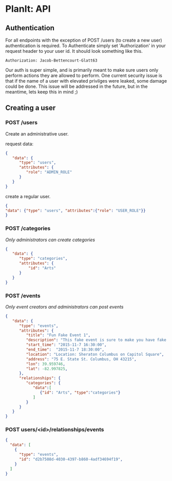 # PlanIt: API


## Authentication

For all endpoints with the exception of POST /users (to create a new user) authentication is required.  To Authenticate simply set 'Authorization' in your request header to your user id.  It should look something like this.

```http
Authorization: Jacob-Bettencourt-Glatt63
```

Our auth is super simple, and is primarily meant to make sure users only perform actions they are allowed to perform.  One current security issue is that if the name of a user with elevated privilges were leaked, some damage could be done.  This issue will be addressed in the future, but in the meantime, lets keep this in mind ;)



## Creating a user


### POST /users
Create an administrative user.

request data:
```json
{
   "data": {
      "type": "users",
      "attributes": {
         "role": "ADMIN_ROLE"
      }
   }
}
```

create a regular user.

```json
{
"data": {"type": "users", "attributes":{"role": "USER_ROLE"}}
}
```

### POST /categories

*Only administrators can create categories*

```json
{
   "data": {
      "type": "categories",
      "attributes": {
          "id": "Arts"
      }
   }
}
```



### POST /events

*Only event creators and administrators can post events*

```json
{
   "data": {
      "type": "events",
      "attributes": {
         "title": "Fun Fake Event 1",
         "description": "This fake event is sure to make you have fake fun",
         "start_time": "2015-11-7 16:30:00",
         "end_time":  "2015-11-7 18:30:00",
         "location": "Location: Sheraton Columbus on Capitol Square",
         "address": "75 E. State St. Columbus, OH 43215",
         "lon": 39.959746,
         "lat": -82.997825,
      },
      "relationships": {
         "categories": {
            "data":[
               {"id": "Arts", "type":"categories"}
            ]
         }
      }
   }
}
```

### POST users/\<id>/relationships/events

```json
{
  "data": [
    {
      "type": "events",
      "id": "d2b7508d-4030-4397-b860-4adf34694f19",
    }
  ]
}
```
